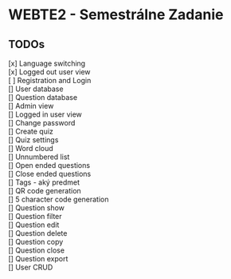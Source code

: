 # WEBTE2 - Semestrálne Zadanie

## TODOs

[x] Language switching  
[x] Logged out user view  
[ ] Registration and Login  
[] User database  
[] Question database  
[] Admin view  
[] Logged in user view  
[] Change password  
[] Create quiz  
[] Quiz settings  
[] Word cloud  
[] Unnumbered list  
[] Open ended questions  
[] Close ended questions  
[] Tags - aký predmet  
[] QR code generation  
[] 5 character code generation  
[] Question show  
[] Question filter  
[] Question edit  
[] Question delete  
[] Question copy  
[] Question close  
[] Question export  
[] User CRUD
